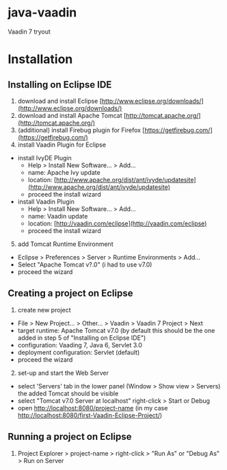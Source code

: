 java-vaadin
===========

Vaadin 7 tryout

# Installation  
  
## Installing on Eclipse IDE  
  
1. download and install Eclipse [http://www.eclipse.org/downloads/](http://www.eclipse.org/downloads/)  
2. download and install Apache Tomcat [http://tomcat.apache.org/](http://tomcat.apache.org/)  
3. (additional) install Firebug plugin for Firefox [https://getfirebug.com/](https://getfirebug.com/)  
4. install Vaadin Plugin for Eclipse  
  - install IvyDE Plugin  
    - Help > Install New Software... > Add...  
    - name: Apache Ivy update
    - location: [http://www.apache.org/dist/ant/ivyde/updatesite](http://www.apache.org/dist/ant/ivyde/updatesite)  
    - proceed the install wizard  
  - install Vaadin Plugin  
    - Help > Install New Software... > Add...  
    - name: Vaadin update  
    - location: [http://vaadin.com/eclipse](http://vaadin.com/eclipse)  
    - proceed the install wizard  
5. add Tomcat Runtime Environment  
  - Eclipse > Preferences > Server > Runtime Environments > Add...  
  - Select "Apache Tomcat v?.0" (i had to use v7.0)
  - proceed the wizard    
  
## Creating a project on Eclipse  
  
1. create new project  
  - File > New Project... > Other... > Vaadin > Vaadin 7 Project > Next  
  - target runtime: Apache Tomcat v7.0 (by default this should be the one added in step 5 of "Installing on Eclipse IDE")  
  - configuration: Vaading 7, Java 6, Servlet 3.0  
  - deployment configuration: Servlet (default)  
  - proceed the wizard  
2. set-up and start the Web Server  
  - select 'Servers' tab in the lower panel (Window > Show view > Servers) the added Tomcat should be visible  
  - select "Tomcat v7.0 Server at localhost" right-click > Start or Debug  
  - open [http://localhost:8080/project-name](http://localhost:8080/project-name) (in my case [http://localhost:8080/first-Vaadin-Eclipse-Project/](http://localhost:8080/first-Vaadin-Eclipse-Project/))  
  
## Running a project on Eclipse  
  
1. Project Explorer > project-name > right-click > "Run As" or "Debug As" > Run on Server
